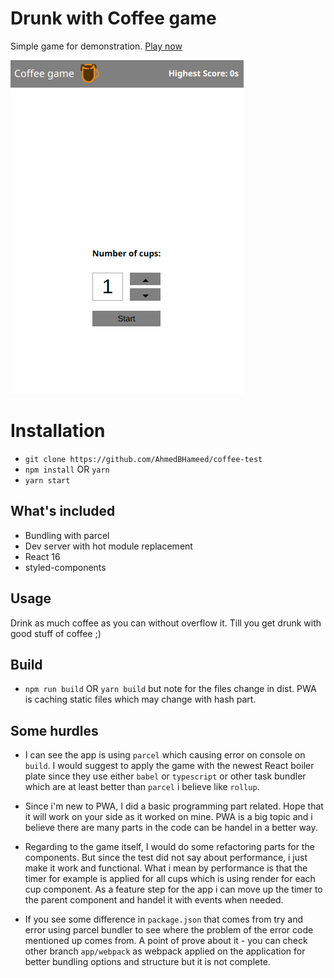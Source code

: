# Drunk with Coffee game

Simple game for demonstration. [Play now](https://kakiee.at/coffee-challenge/)

![game demo](./src/assets/coffee_game.gif)

# Installation

- `git clone https://github.com/AhmedBHameed/coffee-test`
- `npm install` OR `yarn`
- `yarn start`

## What's included

- Bundling with parcel
- Dev server with hot module replacement
- React 16
- styled-components

## Usage

Drink as much coffee as you can without overflow it. Till you get drunk with good stuff of coffee ;)

## Build

- `npm run build` OR `yarn build` but note for the files change in dist. PWA is caching static files which may change with hash part.

## Some hurdles

- I can see the app is using `parcel` which causing error on console on `build`. I would suggest to apply the game with the newest React boiler plate since they use either `babel` or `typescript` or other task bundler which are at least better than `parcel` i believe like `rollup`.

- Since i'm new to PWA, I did a basic programming part related. Hope that it will work on your side as it worked on mine. PWA is a big topic and i believe there are many parts in the code can be handel in a better way.

- Regarding to the game itself, I would do some refactoring parts for the components. But since the test did not say about performance, i just make it work and functional.
  What i mean by performance is that the timer for example is applied for all cups which is using render for each cup component. As a feature step for the app i can move up the timer to the parent component and handel it with events when needed.

- If you see some difference in `package.json` that comes from try and error using parcel bundler to see where the problem of the error code mentioned up comes from. A point of prove about it - you can check other branch `app/webpack` as webpack applied on the application for better bundling options and structure but it is not complete.
